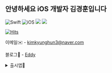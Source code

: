 ## 안녕하세요 iOS 개발자 김경훈입니다
![Swift](https://img.shields.io/badge/Swift-FA7343?style=flat-square&logo=Swift&logoColor=white)
![iOS](https://img.shields.io/badge/iOS-222222?style=flat-square&logo=Apple&logoColor=white)
<img src="https://img.shields.io/badge/Xcode-147EFB?style=flat-square&logo=Xcode&logoColor=white"/></a>
<img src="https://img.shields.io/badge/ReactiveX-B7178C?style=flat-square&logo=ReactiveX&logoColor=white"/></a>
<!--
**kimkyunghun3/kimkyunghun3** is a ✨ _special_ ✨ repository because its `README.md` (this file) appears on your GitHub profile.

Here are some ideas to get you started:

- 🔭 I’m currently working on ...
- 🌱 I’m currently learning ...
- 👯 I’m looking to collaborate on ...
- 🤔 I’m looking for help with ...
- 💬 Ask me about ...
- 📫 How to reach me: ...
- 😄 Pronouns: ...
- ⚡ Fun fact: ...
-->

[![Hits](https://hits.seeyoufarm.com/api/count/incr/badge.svg?url=https%3A%2F%2Fgithub.com%2Fkimkyunghun3&count_bg=%2379C83D&title_bg=%23555555&icon=&icon_color=%23E7E7E7&title=hits&edge_flat=false)](https://hits.seeyoufarm.com)

이메일✉️ - kimkyunghun3@naver.com

블로그📝 - [Eddy](https://velog.io/@kkh3)

<details>
<summary>출시앱📱</summary>

기프티콘 관리 및 뿌리기 앱 - [DDip](https://apps.apple.com/kr/app/ddip-%EB%9D%B1-%EB%AF%B8%EC%82%AC%EC%9A%A9-%EA%B8%B0%ED%94%84%ED%8B%B0%EC%BD%98%EC%9D%84-%EC%B2%98%EB%A6%AC%ED%95%B4%EB%B3%B4%EC%84%B8%EC%9A%94/id1638907400)

커스터 알람 앱 - [Rrrr](https://apps.apple.com/kr/app/rrrr/id1558135806)
</details>

